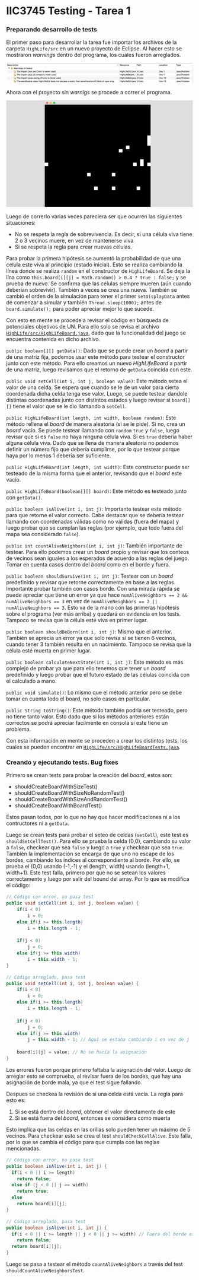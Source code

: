 # IIC3745 Testing - Tarea 1

### Preparando desarrollo de tests

El primer paso para desarrollar la tarea fue importar los archivos de la carpeta `HighLife/src` en un nuevo proyecto de Eclipse. Al hacer esto se mostraron _warnings_ dentro del programa, los cuales fueron arreglados.

![imgs/warnigs-eclipse.png](imgs/warnigs-eclipse.png)

Ahora con el proyecto sin _warnigs_ se procede a correr el programa.

![imgs/run01.png](imgs/run01.png)

Luego de correrlo varias veces pareciera ser que ocurren las siguientes situaciones:

- No se respeta la regla de sobrevivencia. Es decir, si una célula viva tiene 2 o 3 vecinos muere, en vez de mantenerse viva
- Si se respeta la regla para crear nuevas células.

Para probar la primera hipótesis se aumentó la probabilidad de que una célula este viva al principio (estado inicial). Esto se realiza cambiando la línea donde se realiza `random` en el constructor de `HighLifeBoard`. Se deja la lína como `this.board[i][j] = Math.random() > 0.4 ? true : false;` y se prueba de nuevo. Se confirma que las células siempre mueren (aún cuando deberían sobrevivir). También a veces se crea una nueva. También se cambió el orden de la simulación para tener el primer `setDisplayData` antes de comenzar a simular y también `Thread.sleep(1000);` antes de `board.simulate();` para poder apreciar mejor lo que sucede.

Con esto en mente se procede a revisar el código en búsqueda de potenciales objetivos de UN. Para ello solo se revisa el archivo [`HighLife/src/HighLifeBoard.java`](HighLife/src/HighLifeBoard.java), dado que la funcionalidad del juego se encuentra contenida en dicho archivo.

`public boolean[][] getData()`: Dado que se puede crear un _board_ a partir de una matriz fija, podemos usar este método para testear el constructor junto con este método. Para ello creamos un nuevo _HighLifeBoard_ a partir de una matriz, luego revisamos que el retorno de `getData` coincida con este.

`public void setCell(int i, int j, boolean value)`: Este método setea el valor de una celda. Se espera que cuando se le de un valor para cierta coordenada dicha celda tenga ese valor. Luego, se puede testear dandole distintas coordenadas junto con distintos estados y luego revisar si `board[][]` tiene el valor que se le dio llamando a `setCell`.

`public HighLifeBoard(int length, int width, boolean random)`: Este método rellena el _board_ de manera aleatoria (si se le pide). Si no, crea un _board_ vacío. Se puede testear llamando con `random` `true` y `false`, luego revisar que si es `false` no haya ninguna célula viva. Si es `true` debería haber alguna célula viva. Dado que se llena de manera aleatoria no podemos definir un número fijo que debería cumplirse, por lo que testear porque haya por lo menos 1 debería ser suficiente.

`public HighLifeBoard(int length, int width)`: Este constructor puede ser testeado de la misma forma que el anterior, revisando que el _board_ este vacío.

`public HighLifeBoard(boolean[][] board)`: Este método es testeado junto con `getData()`.

`public boolean isAlive(int i, int j)`: Importante testear este método para que retorne el valor correcto. Cabe destacar que se debería testear llamando con coordenadas válidas como no válidas (fuera del mapa) y luego probar que se cumplan las reglas (por ejemplo, que todo fuera del mapa sea considerado `false`).

`public int countAliveNeighbors(int i, int j)`: También importante de testear. Para ello podemos crear un _board_ propio y revisar que los conteos de vecinos sean iguales a los esperados de acuerdo a las reglas del juego. Tomar en cuenta casos dentro del _board_ como en el borde y fuera.

`public boolean shouldSurvive(int i, int j)`: Testear con un _board_ predefinido y revisar que retorne correctamente en base a las reglas. Importante probar también con casos borde. Con una mirada rápida se puede apreciar que tiene un error ya que hace `numAliveNeighbors == 2 && numAliveNeighbors == 3` en vez de `numAliveNeighbors == 2 || numAliveNeighbors == 3`. Esto va de la mano con las primeras hipótesis sobre el programa (ver más arriba) y quedará en evidencia en los tests. Tampoco se revisa que la célula esté viva en primer lugar.

`public boolean shouldBeBorn(int i, int j)`: Mismo que el anterior. También se aprecia un error ya que solo revisa si se tienen 6 vecinos, cuando tener 3 también resulta en un nacimiento. Tampoco se revisa que la célula esté muerta en primer lugar.

`public boolean calculateNextState(int i, int j)`: Este método es más complejo de probar ya que para ello tenemos que tener un _board_ predefinido y luego probar que el futuro estado de las células coincida con el calculado a mano.

`public void simulate()`: Lo mismo que el método anterior pero se debe tomar en cuenta todo el board, no solo casos en particular.

`public String toString()`: Este método también podría ser testeado, pero no tiene tanto valor. Esto dado que si los métodos anteriores están correctos se podrá apreciar facilmente en consola si este tiene un problema.

Con esta información en mente se proceden a crear los distintos tests, los cuales se pueden encontrar en [`HighLife/src/HighLifeBoardTests.java`](HighLife/src/HighLifeBoardTests.java).

### Creando y ejecutando tests. Bug fixes

Primero se crean tests para probar la creación del _board_, estos son:
- shouldCreateBoardWithSizeTest()
- shouldCreateBoardWithSizeNoRandomTest()
- shouldCreateBoardWithSizeAndRandomTest()
- shouldCreateBoardWithBoardTest()

Estos pasan todos, por lo que no hay que hacer modificaciones ni a los contructores ni a `getData`.

Luego se crean tests para probar el seteo de celdas (`setCell`), este test es `shouldSetCellTest()`. Para ello se prueba la celda (0,0), cambiando su valor a `false`, checkear que sea `false` y luego a `true` y checkear que sea `true`. También la implementación se encarga de que uno no escape de los bordes, cambiando los indices al correspondiente al borde. Por ello, se prueba el (0,0) usando (-1,-1) y el (length, width) usando (length+1, width+1). Este test falla, primero por que no se setean los valores correctamente y luego por salir del bound del array. Por lo que se modifica el código:

```java
// Código con error, no pasa test
public void setCell(int i, int j, boolean value) {
	if(i < 0)
		i = 0;
	else if(i >= this.length)
		i = this.length - 1;

	if(j < 0)
		j = 0;
	else if(j >= this.width)
		i = this.width - 1;
}
```

```java
// Código arreglado, pasa test
public void setCell(int i, int j, boolean value) {
	if(i < 0)
		i = 0;
	else if(i >= this.length)
		i = this.length - 1;

	if(j < 0)
		j = 0;
	else if(j >= this.width)
		j = this.width - 1; // Aquí se estaba cambiando i en vez de j

	board[i][j] = value; // No se hacía la asignación
}
```

Los errores fueron porque primero faltaba la asignación del valor. Luego de arreglar esto se comprueba, al revisar fuera de los bordes, que hay una asignación de borde mala, ya que el test sigue fallando.

Despues se checkea la revisión de si una celda está vacía. La regla para esto es:
1. Si se está dentro del _board_, obtener el valor directamente de este
2. Si se está fuera del _board_, entonces se considera como muerta

Esto implica que las celdas en las orillas solo pueden tener un máximo de 5 vecinos. Para checkear esto se crea el test `shouldCheckCellAlive`. Este falla, por lo que se cambia el código para que cumpla con las reglas mencionadas.

```java
// Código con error, no pasa test
public boolean isAlive(int i, int j) {
  if(i < 0 || i >= length)
    return false;
  else if (j < 0 || j >= width)
    return true;
  else
    return board[i][j];
}
```

```java
// Código arreglado, pasa test
public boolean isAlive(int i, int j) {
  if(i < 0 || i >= length || j < 0 || j >= width) // Fuera del borde es muerto
    return false;
  return board[i][j];
}
```

Luego se pasa a testear el método `countAliveNeighbors` a través del test `shouldCountAliveNeighborsTest`.
